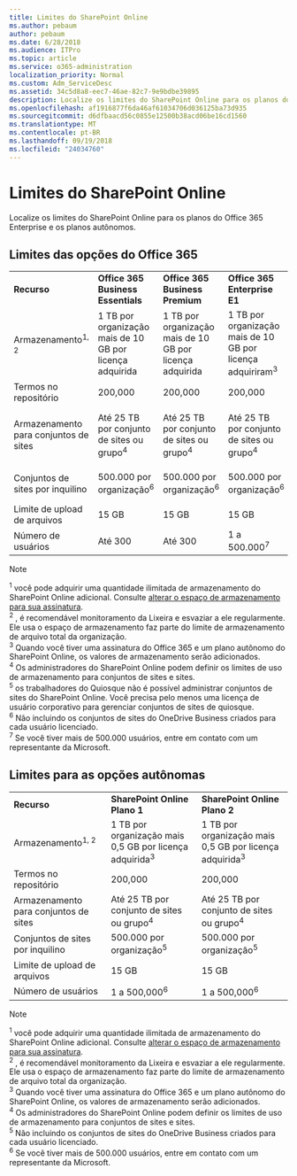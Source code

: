 ```yaml
---
title: Limites do SharePoint Online
ms.author: pebaum
author: pebaum
ms.date: 6/28/2018
ms.audience: ITPro
ms.topic: article
ms.service: o365-administration
localization_priority: Normal
ms.custom: Adm_ServiceDesc
ms.assetid: 34c5d8a8-eec7-46ae-82c7-9e9bdbe39895
description: Localize os limites do SharePoint Online para os planos do Office 365 Enterprise e os planos autônomos.
ms.openlocfilehash: af1916877f6da46af61034706d036125ba73d935
ms.sourcegitcommit: d6dfbaacd56c0855e12500b38acd06be16cd1560
ms.translationtype: MT
ms.contentlocale: pt-BR
ms.lasthandoff: 09/19/2018
ms.locfileid: "24034760"
---
```

# <a name="sharepoint-online-limits"></a>Limites do SharePoint Online

Localize os limites do SharePoint Online para os planos do Office 365 Enterprise e os planos autônomos.
  
## <a name="limits-for-office-365-options"></a>Limites das opções do Office 365

||||||||
|:-----|:-----|:-----|:-----|:-----|:-----|:-----|
|**Recurso** <br/> |**Office 365 Business Essentials** <br/> |**Office 365 Business Premium** <br/> |**Office 365 Enterprise E1** <br/> |**Office 365 Enterprise E3** <br/> |**Office 365 Enterprise E5** <br/> |**Office 365 Enterprise F1** <br/> |
|Armazenamento<sup>1, 2</sup> <br/> |1 TB por organização mais de 10 GB por licença adquirida  <br/> |1 TB por organização mais de 10 GB por licença adquirida  <br/> |1 TB por organização mais de 10 GB por licença adquiriram<sup>3</sup> <br/> |1 TB por organização mais de 10 GB por licença adquiriram<sup>3</sup> <br/> |1 TB por organização mais de 10 GB por licença adquiriram<sup>3</sup> <br/> |1 TB por organização <sup>3</sup> <br/> |
|Termos no repositório  <br/> |200,000  <br/> |200,000  <br/> |200,000  <br/> |200,000  <br/> |200,000  <br/> |200,000  <br/> |
|Armazenamento para conjuntos de sites  <br/> |Até 25 TB por conjunto de sites ou grupo<sup>4</sup> <br/> |Até 25 TB por conjunto de sites ou grupo<sup>4</sup> <br/> |Até 25 TB por conjunto de sites ou grupo<sup>4</sup> <br/> |Até 25 TB por conjunto de sites ou grupo<sup>4</sup> <br/> |Até 25 TB por conjunto de sites ou grupo<sup>4</sup> <br/> |Até 25 TB por conjunto de sites ou grupo<sup>5</sup> <br/> |
|Conjuntos de sites por inquilino  <br/> |500.000 por organização<sup>6</sup> <br/> |500.000 por organização<sup>6</sup> <br/> |500.000 por organização<sup>6</sup> <br/> |500.000 por organização<sup>6</sup> <br/> |500.000 por organização<sup>6</sup> <br/> |500.000 por organização  <br/> |
|Limite de upload de arquivos  <br/> |15 GB  <br/> |15 GB  <br/> |15 GB  <br/> |15 GB  <br/> |15 GB  <br/> |15 GB  <br/> |
|Número de usuários  <br/> |Até 300  <br/> |Até 300  <br/> |1 a 500.000<sup>7</sup> <br/> |1 a 500.000<sup>7</sup> <br/> |1 a 500.000<sup>7</sup> <br/> |1 a 500.000<sup>7</sup> <br/> |
   
> [!NOTE]
> <sup>1</sup> você pode adquirir uma quantidade ilimitada de armazenamento do SharePoint Online adicional. Consulte [alterar o espaço de armazenamento para sua assinatura](https://support.office.com/en-us/article/Change-storage-space-for-your-subscription-96EA3533-DE64-4B01-839A-C560875A662C?ui=en-US&amp;rs=en-US&amp;ad=US).<br/><sup>2</sup> , é recomendável monitoramento da Lixeira e esvaziar a ele regularmente. Ele usa o espaço de armazenamento faz parte do limite de armazenamento de arquivo total da organização.<br/> <sup>3</sup> Quando você tiver uma assinatura do Office 365 e um plano autônomo do SharePoint Online, os valores de armazenamento serão adicionados.<br/><sup>4</sup> Os administradores do SharePoint Online podem definir os limites de uso de armazenamento para conjuntos de sites e sites.<br/> <sup>5</sup> os trabalhadores do Quiosque não é possível administrar conjuntos de sites do SharePoint Online. Você precisa pelo menos uma licença de usuário corporativo para gerenciar conjuntos de sites de quiosque.<br/> <sup>6</sup> Não incluindo os conjuntos de sites do OneDrive Business criados para cada usuário licenciado.<br/><sup>7</sup> Se você tiver mais de 500.000 usuários, entre em contato com um representante da Microsoft. 
  
## <a name="limits-for-standalone-options"></a>Limites para as opções autônomas

||||
|:-----|:-----|:-----|
|**Recurso** <br/> |**SharePoint Online Plano 1** <br/> |**SharePoint Online Plano 2** <br/> |
|Armazenamento<sup>1, 2</sup> <br/> |1 TB por organização mais 0,5 GB por licença adquirida<sup>3</sup> <br/> |1 TB por organização mais 0,5 GB por licença adquirida<sup>3</sup> <br/> |
|Termos no repositório  <br/> |200,000  <br/> |200,000  <br/> |
|Armazenamento para conjuntos de sites  <br/> |Até 25 TB por conjunto de sites ou grupo<sup>4</sup> <br/> |Até 25 TB por conjunto de sites ou grupo<sup>4</sup> <br/> |
|Conjuntos de sites por inquilino  <br/> |500.000 por organização<sup>5</sup> <br/> |500.000 por organização<sup>5</sup> <br/> |
|Limite de upload de arquivos  <br/> |15 GB  <br/> |15 GB  <br/> |
|Número de usuários  <br/> |1 a 500,000<sup>6</sup> <br/> |1 a 500,000<sup>6</sup> <br/> |
   
> [!NOTE]
> <sup>1</sup> você pode adquirir uma quantidade ilimitada de armazenamento do SharePoint Online adicional. Consulte [alterar o espaço de armazenamento para sua assinatura](https://support.office.com/en-us/article/Change-storage-space-for-your-subscription-96EA3533-DE64-4B01-839A-C560875A662C?ui=en-US&amp;rs=en-US&amp;ad=US).<br/> <sup>2</sup> , é recomendável monitoramento da Lixeira e esvaziar a ele regularmente. Ele usa o espaço de armazenamento faz parte do limite de armazenamento de arquivo total da organização.<br/><sup>3</sup> Quando você tiver uma assinatura do Office 365 e um plano autônomo do SharePoint Online, os valores de armazenamento serão adicionados.<br/><sup>4</sup> Os administradores do SharePoint Online podem definir os limites de uso de armazenamento para conjuntos de sites e sites.<br/><sup>5</sup> Não incluindo os conjuntos de sites do OneDrive Business criados para cada usuário licenciado.<br/><sup>6</sup> Se você tiver mais de 500.000 usuários, entre em contato com um representante da Microsoft. 
  

